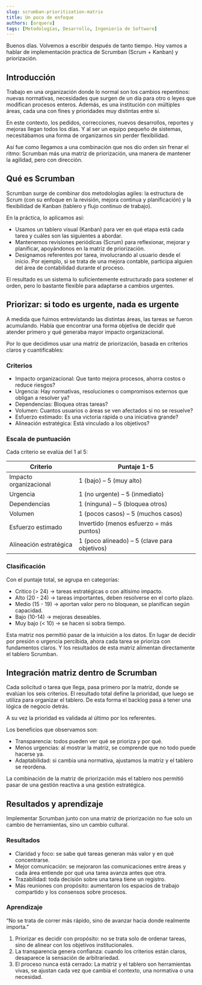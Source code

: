 ```yaml
---
slug: scrumban-prioritization-matrix
title: Un poco de enfoque
authors: [orquera]
tags: [Metodologías, Desarrollo, Ingeniería de Software]
---
```


Buenos días. Volvemos a escribir después de tanto tiempo. Hoy vamos a hablar de implementación practica de Scrumban (Scrum + Kanban) y priorización.

<!-- truncate -->

## Introducción

Trabajo en una organización donde lo normal son los cambios repentinos: nuevas normativas, necesidades que surgen de un día para otro o leyes que modifican procesos enteros.
Además, es una institución con múltiples áreas, cada una con fines y prioridades muy distintas entre sí.

En este contexto, los pedidos, correcciones, nuevos desarrollos, reportes y mejoras llegan todos los días.
Y al ser un equipo pequeño de sistemas, necesitábamos una forma de organizarnos sin perder flexibilidad.

Así fue como llegamos a una combinación que nos dio orden sin frenar el ritmo:
Scrumban más una matriz de priorización, una manera de mantener la agilidad, pero con dirección.

## Qué es Scrumban

Scrumban surge de combinar dos metodologías agiles: la estructura de Scrum (con su enfoque en la revisión, mejora continua y planificación) y la flexibilidad de Kanban (tablero y flujo continuo de trabajo).

En la práctica, lo aplicamos así:

- Usamos un tablero visual (Kanban) para ver en qué etapa está cada tarea y cuáles son las siguientes a abordar.
- Mantenemos revisiones periódicas (Scrum) para reflexionar, mejorar y planificar, apoyándonos en la matriz de priorización.
- Designamos referentes por tarea, involucrando al usuario desde el inicio. Por ejemplo, si se trata de una mejora contable, participa alguien del área de contabilidad durante el proceso.

El resultado es un sistema lo suficientemente estructurado para sostener el orden, pero lo bastante flexible para adaptarse a cambios urgentes.

## Priorizar: si todo es urgente, nada es urgente

A medida que fuimos entrevistando las distintas áreas, las tareas se fueron acumulando. Había que encontrar una forma objetiva de decidir qué atender primero y qué generaba mayor impacto organizacional.

Por lo que decidimos usar una matriz de priorización, basada en criterios claros y cuantificables:

### Criterios

- Impacto organizacional: Que tanto mejora procesos, ahorra costos o reduce riesgos?
- Urgencia: Hay normativas, resoluciones o compromisos externos que obligan a resolver ya?
- Dependencias: Bloquea otras tareas?
- Volumen: Cuantos usuarios o áreas se ven afectados si no se resuelve?
- Esfuerzo estimado: Es una victoria rápida o una iniciativa grande?
- Alineación estratégica: Está vinculado a los objetivos?

### Escala de puntuación

Cada criterio se evalúa del 1 al 5:

| Criterio               | Puntaje 1-5                                  |
| ---------------------- | -------------------------------------------- |
| Impacto organizacional | 1 (bajo) – 5 (muy alto)                      |
| Urgencia               | 1 (no urgente) – 5 (inmediato)               |
| Dependencias           | 1 (ninguna) – 5 (bloquea otros)              |
| Volumen                | 1 (pocos casos) – 5 (muchos casos)           |
| Esfuerzo estimado      | Invertido (menos esfuerzo = más puntos)      |
| Alineación estratégica | 1 (poco alineado) – 5 (clave para objetivos) |

### Clasificación

Con el puntaje total, se agrupa en categorías:

- Critico (> 24) -> tareas estratégicas o con altísimo impacto.
- Alto (20 - 24) -> tareas importantes, deben resolverse en el corto plazo.
- Medio (15 - 19) -> aportan valor pero no bloquean, se planifican según capacidad.
- Bajo (10-14) -> mejoras deseables.
- Muy bajo (< 10) -> se hacen si sobra tiempo.

Esta matriz nos permitió pasar de la intuición a los datos. En lugar de decidir por presión o urgencia percibida, ahora cada tarea se prioriza con fundamentos claros. Y los resultados de esta matriz alimentan directamente el tablero Scrumban.

## Integración matriz dentro de Scrumban

Cada solicitud o tarea que llega, pasa primero por la matriz, donde se evalúan los seis criterios. El resultado total define la prioridad, que luego se utiliza para organizar el tablero. De esta forma el backlog pasa a tener una lógica de negocio detrás.

A su vez la prioridad es validada al último por los referentes.

Los beneficios que observamos son:

- Transparencia: todos pueden ver qué se prioriza y por qué.
- Menos urgencias: al mostrar la matriz, se comprende que no todo puede hacerse ya.
- Adaptabilidad: si cambia una normativa, ajustamos la matriz y el tablero se reordena.

La combinación de la matriz de priorización más el tablero nos permitió pasar de una gestión reactiva a una gestión estratégica.

## Resultados y aprendizaje

Implementar Scrumban junto con una matriz de priorización no fue solo un cambio de herramientas, sino un cambio cultural.

### Resultados

- Claridad y foco: se sabe qué tareas generan más valor y en qué concentrarse.
- Mejor comunicación: se mejoraron las comunicaciones entre áreas y cada área entiende por qué una tarea avanza antes que otra.
- Trazabilidad: toda decisión sobre una tarea tiene un registro.
- Más reuniones con propósito: aumentaron los espacios de trabajo compartido y los consensos sobre procesos.

### Aprendizaje

“No se trata de correr más rápido, sino de avanzar hacia donde realmente importa.”

1. Priorizar es decidir con propósito: no se trata solo de ordenar tareas, sino de alinear con los objetivos institucionales.
2. La transparencia genera confianza: cuando los criterios están claros, desaparece la sensación de arbitrariedad.
3. El proceso nunca está cerrado: La matriz y el tablero son herramientas vivas, se ajustan cada vez que cambia el contexto, una normativa o una necesidad.
